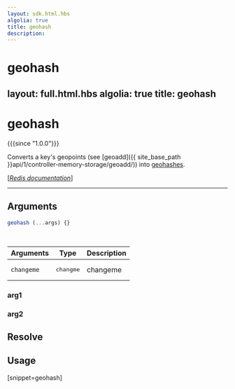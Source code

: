 ```yaml
---
layout: sdk.html.hbs
algolia: true
title: geohash
description:
---
```


# geohash
layout: full.html.hbs
algolia: true
title: geohash
---

# geohash

{{{since "1.0.0"}}}

Converts a key's geopoints (see [geoadd]({{ site_base_path }}api/1/controller-memory-storage/geoadd/)) into [geohashes](https://en.wikipedia.org/wiki/Geohash).

[[_Redis documentation_]](https://redis.io/commands/geohash)

---

## Arguments

```js
geohash (...args) {}

```

<br/>

| Arguments    | Type    | Description |
|--------------|---------|-------------|
| ``changeme`` | <pre>changme</pre> | changeme    |

### arg1

### arg2

## Resolve

## Usage

[snippet=geohash]
